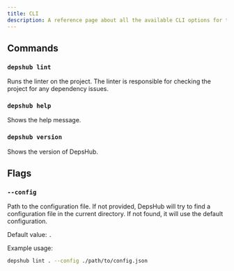 ```yaml
---
title: CLI
description: A reference page about all the available CLI options for the `depshub` command.
---
```


## Commands

### `depshub lint`

Runs the linter on the project. The linter is responsible for checking the project for any dependency issues.

### `depshub help`

Shows the help message.

### `depshub version`

Shows the version of DepsHub.

## Flags

### `--config`

Path to the configuration file. If not provided, DepsHub will try to find a configuration file in the current directory.
If not found, it will use the default configuration.

Default value: `.`

Example usage:

```sh
depshub lint . --config ./path/to/config.json
```
